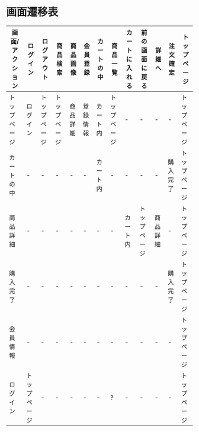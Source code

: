 # 画面遷移表

|画面/アクション|ログイン|ログアウト|商品検索|商品画像|会員登録|カートの中|商品一覧|カートに入れる|前の画面に戻る|詳細へ|注文確定|トップページ|
|----|----|----|----|----|----|----|----|----|----|----|----|----|
|トップページ|ログイン|トップページ|トップページ|商品詳細|登録情報|カート内|トップページ|-|-|-|-|トップページ|
|カートの中|-|-|-|-|-|カート内|-|-|-|-|購入完了|トップページ| //全体の画面を指すのか左のメニュー欄を除外してなのか不明
|商品詳細|-|-|-|-|-|-|-|カート内|トップページ|商品詳細|-|トップページ|
|購入完了|-|-|-|-|-|-|-|-|-|-|購入完了|トップページ|
|会員情報|-|-|-|-|-|-|-|-|-|-|-|トップページ|
|ログイン|トップページ|-|-|-|-|-|?|-|-|-|-|トップページ|
